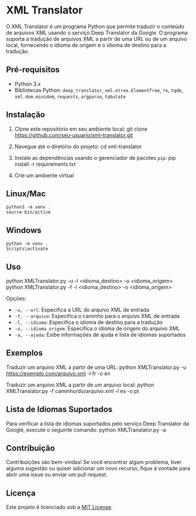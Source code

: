# XML Translator
O XML Translator é um programa Python que permite traduzir o conteúdo de arquivos XML usando o serviço Deep Translator da Google. O programa suporta a tradução de arquivos XML a partir de uma URL ou de um arquivo local, fornecendo o idioma de origem e o idioma de destino para a tradução.

## Pré-requisitos
- Python 3.x
- Bibliotecas Python: `deep_translator`, `xml.etree.ElementTree`, `re`, `tqdm`, `xml.dom.minidom`, `requests`, `argparse`, `tabulate`

## Instalação
1. Clone este repositório em seu ambiente local:
git clone https://github.com/seu-usuario/xml-translator.git

2. Navegue até o diretório do projeto:
cd xml-translator

3. Instale as dependências usando o gerenciador de pacotes `pip`:
pip install -r requirements.txt

4. Crie um ambiente virtual
## Linux/Mac
```
python3 -m venv .
source bin/active
```
## Windows
```
python -m venv .
Scripts\activate
```


## Uso
python XMLTranslator.py -u <url> -l <idioma_destino> -o <idioma_origem>
python XMLTranslator.py -f <arquivo> -l <idioma_destino> -o <idioma_origem>

Opções:
- `-u, --url`: Especifica a URL do arquivo XML de entrada
- `-f, --arquivo`: Especifica o caminho para o arquivo XML de entrada
- `-l, --idioma`: Especifica o idioma de destino para a tradução
- `-o, --idioma_origem`: Especifica o idioma de origem do arquivo XML
- `-a, --ajuda`: Exibe informações de ajuda e lista de idiomas suportados

## Exemplos
Traduzir um arquivo XML a partir de uma URL:
python XMLTranslator.py -u https://exemplo.com/arquivo.xml -l fr -o en

Traduzir um arquivo XML a partir de um arquivo local:
python XMLTranslator.py -f caminho/do/arquivo.xml -l es -o pt

## Lista de Idiomas Suportados
Para verificar a lista de idiomas suportados pelo serviço Deep Translator da Google, execute o seguinte comando:
python XMLTranslator.py -a

## Contribuição
Contribuições são bem-vindas! Se você encontrar algum problema, tiver alguma sugestão ou quiser adicionar um novo recurso, fique à vontade para abrir uma issue ou enviar um pull request.

## Licença
Este projeto é licenciado sob a [MIT License](LICENSE).
